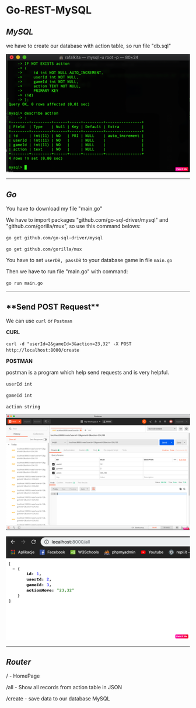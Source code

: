 # Go-REST-MySQL

## **_MySQL_**

we have to create our database with action table, so run file "db.sql"

![postman](/image/mysql.png)

---

## **_Go_**

You have to download my file "main.go"

We have to import packages "github.com/go-sql-driver/mysql" and "github.com/gorilla/mux", so use this command belows:

`go get github.com/go-sql-driver/mysql`

`go get github.com/gorilla/mux`

You have to set `userDB, passDB` to your database game in file `main.go`

Then we have to run file "main.go" with command:

`go run main.go`

---

## \***\*Send POST Request\*\***

We can use `curl` or `Postman`

**CURL**

`curl -d "userId=2&gameId=3&action=23,32" -X POST http://localhost:8000/create`

**POSTMAN**

postman is a program which help send requests and is very helpful.

`userId int`

`gameId int`

`action string`

![postman](/image/postman.png)

![postman](/image/json.png)

---

## **_Router_**

/ - HomePage

/all - Show all records from action table in JSON

/create - save data to our database MySQL
